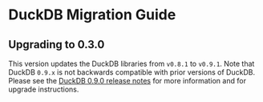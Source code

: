 # DuckDB Migration Guide

## Upgrading to 0.3.0

This version updates the DuckDB libraries from `v0.8.1` to `v0.9.1`. Note that DuckDB `0.9.x` is not backwards compatible with prior versions of DuckDB. Please see the [DuckDB 0.9.0 release notes](https://github.com/duckdb/duckdb/releases/tag/v0.9.0) for more information and for upgrade instructions.
